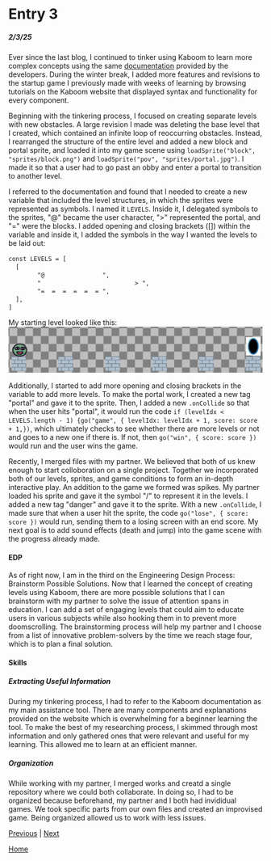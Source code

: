 # Entry 3
##### 2/3/25

Ever since the last blog, I continued to tinker using Kaboom to learn more complex concepts using the same [documentation](https://kaboomjs.com/blog) provided by the developers. During the winter break, I added more features and revisions to the startup game I previously made with weeks of learning by browsing tutorials on the Kaboom website that displayed syntax and functionality for every component.

Beginning with the tinkering process, I focused on creating separate levels with new obstacles. A large revision I made was deleting the base level that I created, which contained an infinite loop of reoccurring obstacles. Instead, I rearranged the structure of the entire level and added a new block and portal sprite, and loaded it into my game scene using `loadSprite("block", "sprites/block.png")` and `loadSprite("pov", "sprites/portal.jpg")`. I made it so that a user had to go past an obby and enter a portal to transition to another level.

I referred to the documentation and found that I needed to create a new variable that included the level structures, in which the sprites were represented as symbols. I named it `LEVELS`. Inside it, I delegated symbols to the sprites, "@" became the user character, ">" represented the portal, and "=" were the blocks. I added opening and closing brackets ([]) within the variable and inside it, I added the symbols in the way I wanted the levels to be laid out:

``` JS
const LEVELS = [
  [
        "@				  ",
		"				           > ",
        "=  =  =  =  =  = ",
  ],
]
```

My starting level looked like this:
![Game Image](level1.png)


Additionally, I started to add more opening and closing brackets in the variable to add more levels. To make the portal work, I created a new tag "portal" and gave it to the sprite. Then, I added a new `.onCollide` so that when the user hits "portal", it would run the code `if (levelIdx < LEVELS.length - 1) {go("game", { levelIdx: levelIdx + 1, score: score + 1,})`, which ultimately checks to see whether there are more levels or not and goes to a new one if there is. If not, then `go("win", { score: score })` would run and the user wins the game.

Recently, I merged files with my partner. We believed that both of us knew enough to start colloboration on a single project. Together we incorporated both of our levels, sprites, and game conditions to form an in-depth interactive play. An addition to the game we formed was spikes. My partner loaded his sprite and gave it the symbol "/" to represent it in the levels. I added a new tag "danger" and gave it to the sprite. With a new `.onCollide`, I made sure that when a user hit the sprite, the code `go("lose", { score: score })` would run, sending them to a losing screen with an end score. My next goal is to add sound effects (death and jump) into the game scene with the progress already made.

#### EDP
As of right now, I am in the third on the Engineering Design Process: Brainstorm Possible Solutions. Now that I learned the concept of creating levels using Kaboom, there are more possible solutions that I can brainstorm with my partner to solve the issue of attention spans in education. I can add a set of engaging levels that could aim to educate users in various subjects while also hooking them in to prevent more doomscrolling. The brainstorming process will help my partner and I choose from a list of innovative problem-solvers by the time we reach stage four, which is to plan a final solution.

#### Skills
##### Extracting Useful Information
During my tinkering process, I had to refer to the Kaboom documentation as my main assistance tool. There are many components and explanations provided on the website which is overwhelming for a beginner learning the tool. To make the best of my researching process, I skimmed through most information and only gathered ones that were relevant and useful for my learning. This allowed me to learn at an efficient manner.


##### Organization
While working with my partner, I merged works and creatd a single repository where we could both collaborate. In doing so, I had to be organized because beforehand, my partner and I both had invididual games. We took specific parts from our own files and created an improvised game. Being organized allowed us to work with less issues.





[Previous](entry02.md) | [Next](entry04.md)

[Home](../README.md)
